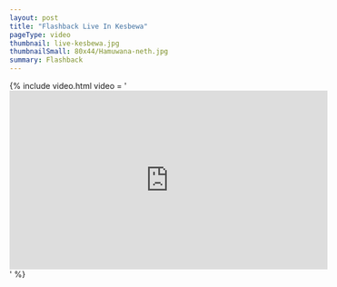 ```yaml
---
layout: post
title: "Flashback Live In Kesbewa"
pageType: video
thumbnail: live-kesbewa.jpg
thumbnailSmall: 80x44/Hamuwana-neth.jpg
summary: Flashback
---
```


{% include video.html video = '<iframe width="560" height="315" src="https://www.youtube.com/embed/arnc6m7tHgs" frameborder="0" allowfullscreen></iframe>' %} 
